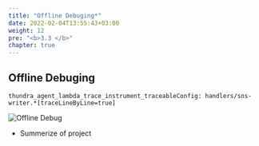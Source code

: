 ```yaml
---
title: "Offline Debuging*"
date: 2022-02-04T13:55:43+03:00
weight: 12
pre: "<b>3.3 </b>"
chapter: true
---
```



## Offline Debuging


    thundra_agent_lambda_trace_instrument_traceableConfig: handlers/sns-writer.*[traceLineByLine=true]

![Offline Debug](/images/_monitoring/offline_debuging.png)


-   Summerize of project